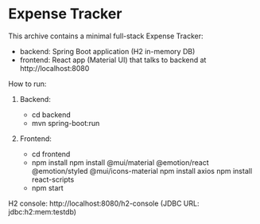 # Expense Tracker

This archive contains a minimal full-stack Expense Tracker:

- backend: Spring Boot application (H2 in-memory DB)
- frontend: React app (Material UI) that talks to backend at http://localhost:8080

How to run:

1. Backend:
   - cd backend
   - mvn spring-boot:run

2. Frontend:
   - cd frontend
   - npm install
     npm install @mui/material @emotion/react @emotion/styled @mui/icons-material
     npm install axios
     npm install react-scripts
   - npm start

H2 console: http://localhost:8080/h2-console (JDBC URL: jdbc:h2:mem:testdb)
